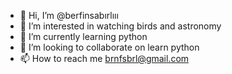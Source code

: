 - 👋 Hi, I’m @berfinsabırlııı
- 👀 I’m interested in watching birds and astronomy 
- 🌱 I’m currently learning python 
- 💞️ I’m looking to collaborate on learn python
- 📫 How to reach me brnfsbrl@gmail.com

<!---
berryinthescienceland/berryinthescienceland is a ✨ special ✨ repository because its `README.md` (this file) appears on your GitHub profile.
You can click the Preview link to take a look at your changes.
--->
